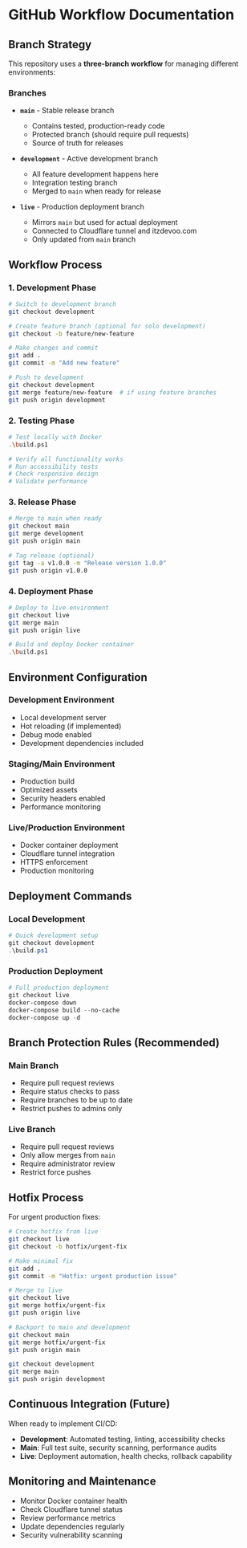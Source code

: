 # GitHub Workflow Documentation

## Branch Strategy

This repository uses a **three-branch workflow** for managing different environments:

### Branches

- **`main`** - Stable release branch
  - Contains tested, production-ready code
  - Protected branch (should require pull requests)
  - Source of truth for releases

- **`development`** - Active development branch  
  - All feature development happens here
  - Integration testing branch
  - Merged to `main` when ready for release

- **`live`** - Production deployment branch
  - Mirrors `main` but used for actual deployment
  - Connected to Cloudflare tunnel and itzdevoo.com
  - Only updated from `main` branch

## Workflow Process

### 1. Development Phase
```bash
# Switch to development branch
git checkout development

# Create feature branch (optional for solo development)
git checkout -b feature/new-feature

# Make changes and commit
git add .
git commit -m "Add new feature"

# Push to development
git checkout development
git merge feature/new-feature  # if using feature branches
git push origin development
```

### 2. Testing Phase
```bash
# Test locally with Docker
.\build.ps1

# Verify all functionality works
# Run accessibility tests
# Check responsive design
# Validate performance
```

### 3. Release Phase
```bash
# Merge to main when ready
git checkout main
git merge development
git push origin main

# Tag release (optional)
git tag -a v1.0.0 -m "Release version 1.0.0"
git push origin v1.0.0
```

### 4. Deployment Phase
```bash
# Deploy to live environment
git checkout live
git merge main
git push origin live

# Build and deploy Docker container
.\build.ps1
```

## Environment Configuration

### Development Environment
- Local development server
- Hot reloading (if implemented)
- Debug mode enabled
- Development dependencies included

### Staging/Main Environment  
- Production build
- Optimized assets
- Security headers enabled
- Performance monitoring

### Live/Production Environment
- Docker container deployment
- Cloudflare tunnel integration
- HTTPS enforcement
- Production monitoring

## Deployment Commands

### Local Development
```powershell
# Quick development setup
git checkout development
.\build.ps1
```

### Production Deployment
```powershell
# Full production deployment
git checkout live
docker-compose down
docker-compose build --no-cache
docker-compose up -d
```

## Branch Protection Rules (Recommended)

### Main Branch
- Require pull request reviews
- Require status checks to pass
- Require branches to be up to date
- Restrict pushes to admins only

### Live Branch  
- Require pull request reviews
- Only allow merges from `main`
- Require administrator review
- Restrict force pushes

## Hotfix Process

For urgent production fixes:

```bash
# Create hotfix from live
git checkout live
git checkout -b hotfix/urgent-fix

# Make minimal fix
git add .
git commit -m "Hotfix: urgent production issue"

# Merge to live
git checkout live
git merge hotfix/urgent-fix
git push origin live

# Backport to main and development
git checkout main
git merge hotfix/urgent-fix
git push origin main

git checkout development  
git merge main
git push origin development
```

## Continuous Integration (Future)

When ready to implement CI/CD:

- **Development**: Automated testing, linting, accessibility checks
- **Main**: Full test suite, security scanning, performance audits  
- **Live**: Deployment automation, health checks, rollback capability

## Monitoring and Maintenance

- Monitor Docker container health
- Check Cloudflare tunnel status
- Review performance metrics
- Update dependencies regularly
- Security vulnerability scanning